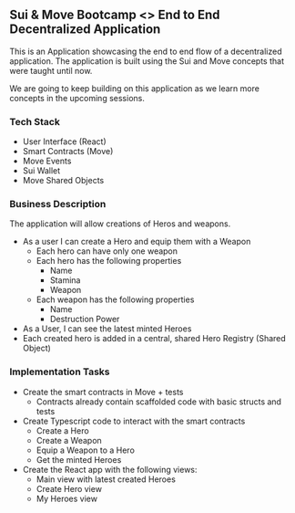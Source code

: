 ## Sui & Move Bootcamp <> End to End Decentralized Application

This is an Application showcasing the end to end flow of a decentralized application. The application is built using the Sui and Move concepts that were taught until now. 

We are going to keep building on this application as we learn more concepts in the upcoming sessions.

### Tech Stack

- User Interface (React)
- Smart Contracts (Move)
- Move Events
- Sui Wallet
- Move Shared Objects

### Business Description

The application will allow creations of Heros and weapons. 

- As a user I can create a Hero and equip them with a Weapon
    - Each hero can have only one weapon
    - Each hero has the following properties
      - Name
      - Stamina
      - Weapon
    - Each weapon has the following properties
      - Name
      - Destruction Power
- As a User, I can see the latest minted Heroes
- Each created hero is added in a central, shared Hero Registry (Shared Object)


### Implementation Tasks

- Create the smart contracts in Move + tests
  - Contracts already contain scaffolded code with basic structs and tests
- Create Typescript code to interact with the smart contracts
  - Create a Hero
  - Create a Weapon
  - Equip a Weapon to a Hero
  - Get the minted Heroes
- Create the React app with the following views:
  - Main view with latest created Heroes
  - Create Hero view
  - My Heroes view


